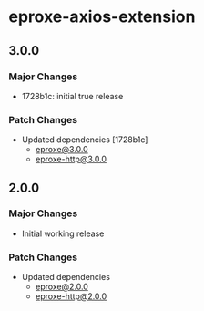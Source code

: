 # eproxe-axios-extension

## 3.0.0

### Major Changes

- 1728b1c: initial true release

### Patch Changes

- Updated dependencies [1728b1c]
  - eproxe@3.0.0
  - eproxe-http@3.0.0

## 2.0.0

### Major Changes

- Initial working release

### Patch Changes

- Updated dependencies
  - eproxe@2.0.0
  - eproxe-http@2.0.0
